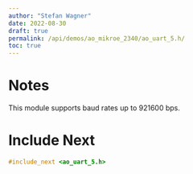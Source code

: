 ```yaml
---
author: "Stefan Wagner"
date: 2022-08-30
draft: true
permalink: /api/demos/ao_mikroe_2340/ao_uart_5.h/
toc: true
---
```


# Notes

This module supports baud rates up to 921600 bps.

# Include Next

```c
#include_next <ao_uart_5.h>
```
